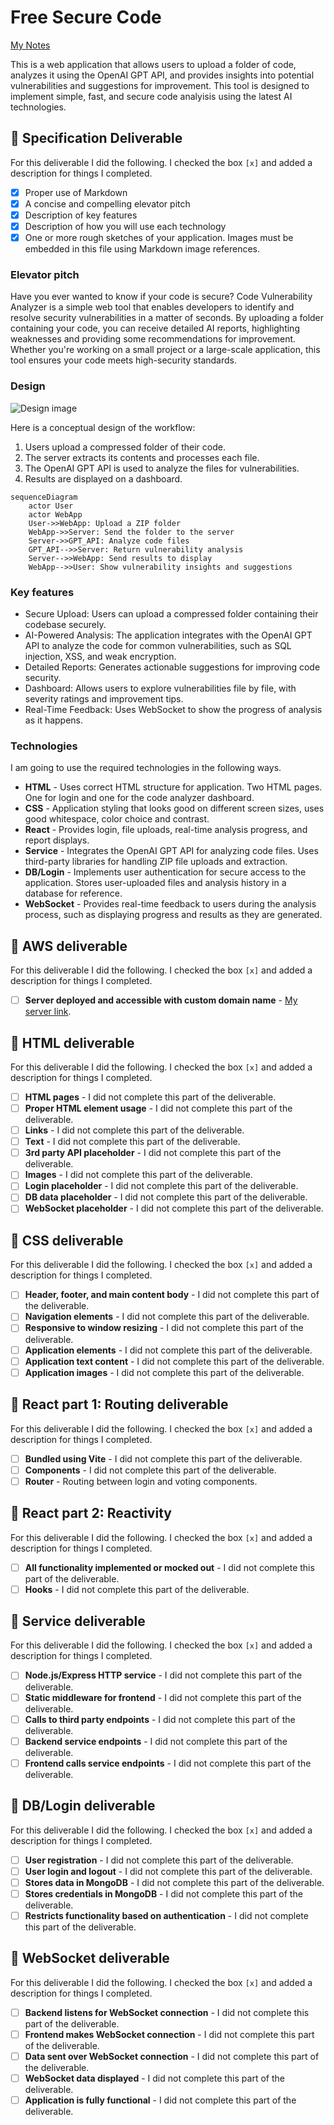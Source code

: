 # Free Secure Code

[My Notes](notes.md)

This is a web application that allows users to upload a folder of code, analyzes it using the OpenAI GPT API, and provides insights into potential vulnerabilities and suggestions for improvement. This tool is designed to implement simple, fast, and secure code analyisis using the latest AI technologies.

## 🚀 Specification Deliverable

For this deliverable I did the following. I checked the box `[x]` and added a description for things I completed.

- [x] Proper use of Markdown
- [x] A concise and compelling elevator pitch
- [x] Description of key features
- [x] Description of how you will use each technology
- [x] One or more rough sketches of your application. Images must be embedded in this file using Markdown image references.

### Elevator pitch

Have you ever wanted to know if your code is secure? Code Vulnerability Analyzer is a simple web tool that enables developers to identify and resolve security vulnerabilities in a matter of seconds. By uploading a folder containing your code, you can receive detailed AI reports, highlighting weaknesses and providing some recommendations for improvement. Whether you're working on a small project or a large-scale application, this tool ensures your code meets high-security standards.

### Design

![Design image](design.png)

Here is a conceptual design of the workflow:
1. Users upload a compressed folder of their code.
2. The server extracts its contents and processes each file.
3. The OpenAI GPT API is used to analyze the files for vulnerabilities.
4. Results are displayed on a dashboard.

```mermaid
sequenceDiagram
    actor User
    actor WebApp
    User->>WebApp: Upload a ZIP folder
    WebApp->>Server: Send the folder to the server
    Server->>GPT_API: Analyze code files
    GPT_API-->>Server: Return vulnerability analysis
    Server-->>WebApp: Send results to display
    WebApp-->>User: Show vulnerability insights and suggestions
```

### Key features

- Secure Upload: Users can upload a compressed folder containing their codebase securely.
- AI-Powered Analysis: The application integrates with the OpenAI GPT API to analyze the code for common vulnerabilities, such as SQL injection, XSS, and weak encryption.
- Detailed Reports: Generates actionable suggestions for improving code security.
- Dashboard: Allows users to explore vulnerabilities file by file, with severity ratings and improvement tips.
- Real-Time Feedback: Uses WebSocket to show the progress of analysis as it happens.

### Technologies

I am going to use the required technologies in the following ways.

- **HTML** - Uses correct HTML structure for application. Two HTML pages. One for login and one for the code analyzer dashboard.
- **CSS** - Application styling that looks good on different screen sizes, uses good whitespace, color choice and contrast.
- **React** - Provides login, file uploads, real-time analysis progress, and report displays.
- **Service** - Integrates the OpenAI GPT API for analyzing code files.
Uses third-party libraries for handling ZIP file uploads and extraction.
- **DB/Login** - Implements user authentication for secure access to the application.
Stores user-uploaded files and analysis history in a database for reference.
- **WebSocket** - Provides real-time feedback to users during the analysis process, such as displaying progress and results as they are generated.

## 🚀 AWS deliverable

For this deliverable I did the following. I checked the box `[x]` and added a description for things I completed.

- [ ] **Server deployed and accessible with custom domain name** - [My server link](https://yourdomainnamehere.click).

## 🚀 HTML deliverable

For this deliverable I did the following. I checked the box `[x]` and added a description for things I completed.

- [ ] **HTML pages** - I did not complete this part of the deliverable.
- [ ] **Proper HTML element usage** - I did not complete this part of the deliverable.
- [ ] **Links** - I did not complete this part of the deliverable.
- [ ] **Text** - I did not complete this part of the deliverable.
- [ ] **3rd party API placeholder** - I did not complete this part of the deliverable.
- [ ] **Images** - I did not complete this part of the deliverable.
- [ ] **Login placeholder** - I did not complete this part of the deliverable.
- [ ] **DB data placeholder** - I did not complete this part of the deliverable.
- [ ] **WebSocket placeholder** - I did not complete this part of the deliverable.

## 🚀 CSS deliverable

For this deliverable I did the following. I checked the box `[x]` and added a description for things I completed.

- [ ] **Header, footer, and main content body** - I did not complete this part of the deliverable.
- [ ] **Navigation elements** - I did not complete this part of the deliverable.
- [ ] **Responsive to window resizing** - I did not complete this part of the deliverable.
- [ ] **Application elements** - I did not complete this part of the deliverable.
- [ ] **Application text content** - I did not complete this part of the deliverable.
- [ ] **Application images** - I did not complete this part of the deliverable.

## 🚀 React part 1: Routing deliverable

For this deliverable I did the following. I checked the box `[x]` and added a description for things I completed.

- [ ] **Bundled using Vite** - I did not complete this part of the deliverable.
- [ ] **Components** - I did not complete this part of the deliverable.
- [ ] **Router** - Routing between login and voting components.

## 🚀 React part 2: Reactivity

For this deliverable I did the following. I checked the box `[x]` and added a description for things I completed.

- [ ] **All functionality implemented or mocked out** - I did not complete this part of the deliverable.
- [ ] **Hooks** - I did not complete this part of the deliverable.

## 🚀 Service deliverable

For this deliverable I did the following. I checked the box `[x]` and added a description for things I completed.

- [ ] **Node.js/Express HTTP service** - I did not complete this part of the deliverable.
- [ ] **Static middleware for frontend** - I did not complete this part of the deliverable.
- [ ] **Calls to third party endpoints** - I did not complete this part of the deliverable.
- [ ] **Backend service endpoints** - I did not complete this part of the deliverable.
- [ ] **Frontend calls service endpoints** - I did not complete this part of the deliverable.

## 🚀 DB/Login deliverable

For this deliverable I did the following. I checked the box `[x]` and added a description for things I completed.

- [ ] **User registration** - I did not complete this part of the deliverable.
- [ ] **User login and logout** - I did not complete this part of the deliverable.
- [ ] **Stores data in MongoDB** - I did not complete this part of the deliverable.
- [ ] **Stores credentials in MongoDB** - I did not complete this part of the deliverable.
- [ ] **Restricts functionality based on authentication** - I did not complete this part of the deliverable.

## 🚀 WebSocket deliverable

For this deliverable I did the following. I checked the box `[x]` and added a description for things I completed.

- [ ] **Backend listens for WebSocket connection** - I did not complete this part of the deliverable.
- [ ] **Frontend makes WebSocket connection** - I did not complete this part of the deliverable.
- [ ] **Data sent over WebSocket connection** - I did not complete this part of the deliverable.
- [ ] **WebSocket data displayed** - I did not complete this part of the deliverable.
- [ ] **Application is fully functional** - I did not complete this part of the deliverable.
